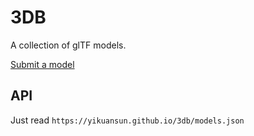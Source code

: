 # 3DB
A collection of glTF models.

[Submit a model](https://yikuansun.github.io/photopea-3delements/submit/index.html)

## API
Just read `https://yikuansun.github.io/3db/models.json`
